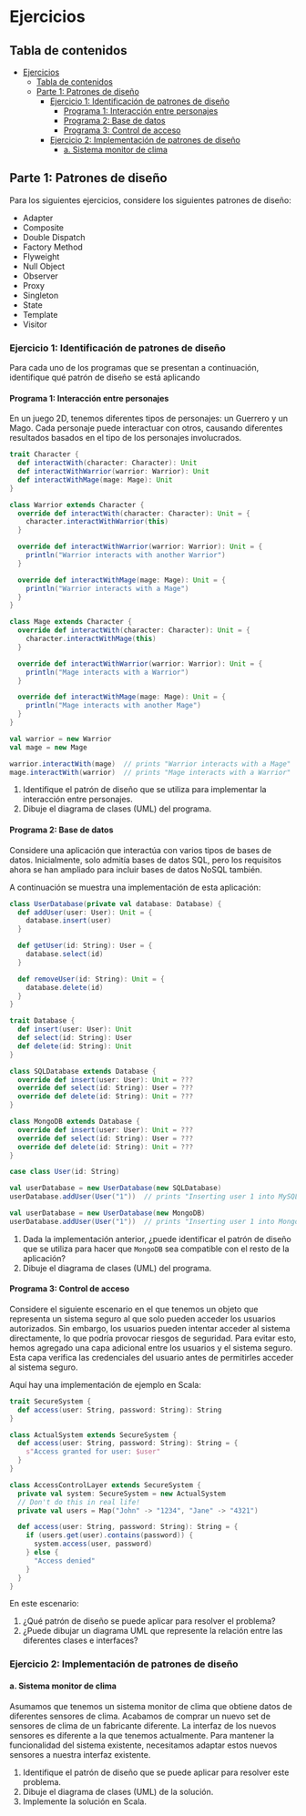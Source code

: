 # Ejercicios

## Tabla de contenidos

- [Ejercicios](#ejercicios)
  - [Tabla de contenidos](#tabla-de-contenidos)
  - [Parte 1: Patrones de diseño](#parte-1-patrones-de-diseño)
    - [Ejercicio 1: Identificación de patrones de diseño](#ejercicio-1-identificación-de-patrones-de-diseño)
      - [Programa 1: Interacción entre personajes](#programa-1-interacción-entre-personajes)
      - [Programa 2: Base de datos](#programa-2-base-de-datos)
      - [Programa 3: Control de acceso](#programa-3-control-de-acceso)
    - [Ejercicio 2: Implementación de patrones de diseño](#ejercicio-2-implementación-de-patrones-de-diseño)
      - [a. Sistema monitor de clima](#a-sistema-monitor-de-clima)

## Parte 1: Patrones de diseño

Para los siguientes ejercicios, considere los siguientes patrones de diseño:

- Adapter
- Composite
- Double Dispatch
- Factory Method
- Flyweight
- Null Object
- Observer
- Proxy
- Singleton
- State
- Template
- Visitor

### Ejercicio 1: Identificación de patrones de diseño

Para cada uno de los programas que se presentan a continuación, identifique qué patrón de diseño se 
está aplicando

#### Programa 1: Interacción entre personajes
<!-- Double Dispatch -->

En un juego 2D, tenemos diferentes tipos de personajes: un Guerrero y un Mago. 
Cada personaje puede interactuar con otros, causando diferentes resultados basados en el tipo de los
personajes involucrados.

```scala
trait Character {
  def interactWith(character: Character): Unit
  def interactWithWarrior(warrior: Warrior): Unit
  def interactWithMage(mage: Mage): Unit
}

class Warrior extends Character {
  override def interactWith(character: Character): Unit = {
    character.interactWithWarrior(this)
  }

  override def interactWithWarrior(warrior: Warrior): Unit = {
    println("Warrior interacts with another Warrior")
  }

  override def interactWithMage(mage: Mage): Unit = {
    println("Warrior interacts with a Mage")
  }
}

class Mage extends Character {
  override def interactWith(character: Character): Unit = {
    character.interactWithMage(this)
  }

  override def interactWithWarrior(warrior: Warrior): Unit = {
    println("Mage interacts with a Warrior")
  }

  override def interactWithMage(mage: Mage): Unit = {
    println("Mage interacts with another Mage")
  }
}

val warrior = new Warrior
val mage = new Mage

warrior.interactWith(mage)  // prints "Warrior interacts with a Mage"
mage.interactWith(warrior)  // prints "Mage interacts with a Warrior"
```

1. Identifique el patrón de diseño que se utiliza para implementar la interacción entre personajes.
2. Dibuje el diagrama de clases (UML) del programa.

#### Programa 2: Base de datos
<!-- Adapter -->

Considere una aplicación que interactúa con varios tipos de bases de datos. 
Inicialmente, solo admitía bases de datos SQL, pero los requisitos ahora se han ampliado para 
incluir bases de datos NoSQL también.

A continuación se muestra una implementación de esta aplicación:

```scala
class UserDatabase(private val database: Database) {
  def addUser(user: User): Unit = {
    database.insert(user)
  }

  def getUser(id: String): User = {
    database.select(id)
  }

  def removeUser(id: String): Unit = {
    database.delete(id)
  }
}

trait Database {
  def insert(user: User): Unit
  def select(id: String): User
  def delete(id: String): Unit
}

class SQLDatabase extends Database {
  override def insert(user: User): Unit = ???
  override def select(id: String): User = ???
  override def delete(id: String): Unit = ???
}

class MongoDB extends Database {
  override def insert(user: User): Unit = ???
  override def select(id: String): User = ???
  override def delete(id: String): Unit = ???
}

case class User(id: String)

val userDatabase = new UserDatabase(new SQLDatabase)
userDatabase.addUser(User("1"))  // prints "Inserting user 1 into MySQL database"

val userDatabase = new UserDatabase(new MongoDB)
userDatabase.addUser(User("1"))  // prints "Inserting user 1 into MongoDB"
```

1. Dada la implementación anterior, ¿puede identificar el patrón de diseño que se utiliza para hacer 
  que `MongoDB` sea compatible con el resto de la aplicación?
2. Dibuje el diagrama de clases (UML) del programa.

#### Programa 3: Control de acceso
<!-- Proxy -->

Considere el siguiente escenario en el que tenemos un objeto que representa un sistema seguro al que
solo pueden acceder los usuarios autorizados.
Sin embargo, los usuarios pueden intentar acceder al sistema directamente, lo que podría provocar
riesgos de seguridad.
Para evitar esto, hemos agregado una capa adicional entre los usuarios y el sistema seguro.
Esta capa verifica las credenciales del usuario antes de permitirles acceder al sistema seguro.

Aquí hay una implementación de ejemplo en Scala:


```scala
trait SecureSystem {
  def access(user: String, password: String): String
}

class ActualSystem extends SecureSystem {
  def access(user: String, password: String): String = {
    s"Access granted for user: $user"
  }
}

class AccessControlLayer extends SecureSystem {
  private val system: SecureSystem = new ActualSystem
  // Don't do this in real life!
  private val users = Map("John" -> "1234", "Jane" -> "4321")

  def access(user: String, password: String): String = {
    if (users.get(user).contains(password)) {
      system.access(user, password)
    } else {
      "Access denied"
    }
  }
}
```

En este escenario:
1. ¿Qué patrón de diseño se puede aplicar para resolver el problema?
2. ¿Puede dibujar un diagrama UML que represente la relación entre las diferentes clases e 
  interfaces?


### Ejercicio 2: Implementación de patrones de diseño



#### a. Sistema monitor de clima
<!-- Adapter -->

Asumamos que tenemos un sistema monitor de clima que obtiene datos de diferentes sensores de 
clima. 
Acabamos de comprar un nuevo set de sensores de clima de un fabricante diferente. 
La interfaz de los nuevos sensores es diferente a la que tenemos actualmente. 
Para mantener la funcionalidad del sistema existente, necesitamos adaptar estos nuevos sensores a 
nuestra interfaz existente.

1. Identifique el patrón de diseño que se puede aplicar para resolver este problema.
2. Dibuje el diagrama de clases (UML) de la solución.
3. Implemente la solución en Scala.

